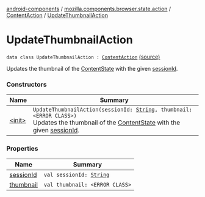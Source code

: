 [android-components](../../../index.md) / [mozilla.components.browser.state.action](../../index.md) / [ContentAction](../index.md) / [UpdateThumbnailAction](./index.md)

# UpdateThumbnailAction

`data class UpdateThumbnailAction : `[`ContentAction`](../index.md) [(source)](https://github.com/mozilla-mobile/android-components/blob/master/components/browser/state/src/main/java/mozilla/components/browser/state/action/BrowserAction.kt#L170)

Updates the thumbnail of the [ContentState](../../../mozilla.components.browser.state.state/-content-state/index.md) with the given [sessionId](session-id.md).

### Constructors

| Name | Summary |
|---|---|
| [&lt;init&gt;](-init-.md) | `UpdateThumbnailAction(sessionId: `[`String`](https://kotlinlang.org/api/latest/jvm/stdlib/kotlin/-string/index.html)`, thumbnail: <ERROR CLASS>)`<br>Updates the thumbnail of the [ContentState](../../../mozilla.components.browser.state.state/-content-state/index.md) with the given [sessionId](session-id.md). |

### Properties

| Name | Summary |
|---|---|
| [sessionId](session-id.md) | `val sessionId: `[`String`](https://kotlinlang.org/api/latest/jvm/stdlib/kotlin/-string/index.html) |
| [thumbnail](thumbnail.md) | `val thumbnail: <ERROR CLASS>` |
